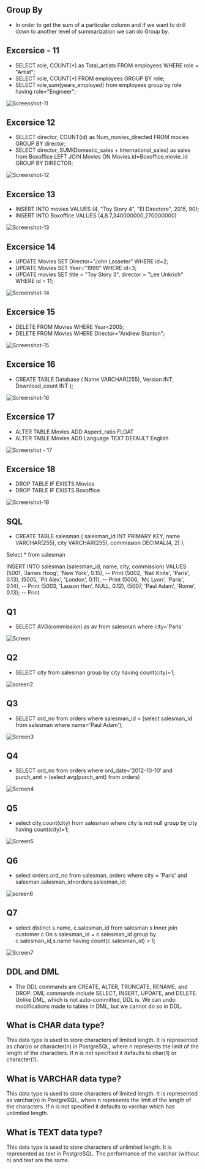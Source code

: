 ## Group By 

- In order to get the sum of a particular column and if we want to drill down to another level of summarization we can do Group by.

## Excersice - 11

- SELECT role, COUNT(*) as Total_artists
FROM employees
WHERE role = "Artist";
- SELECT role, COUNT(*)
FROM employees
GROUP BY role;
- SELECT role,sum(years_employed) from employees group by role having role="Engineer";

![Screenshot-11](image-56.png)

## Excersice 12

- SELECT director, COUNT(id) as Num_movies_directed
FROM movies
GROUP BY director;
- SELECT director, SUM(Domestic_sales + International_sales) as sales from Boxoffice LEFT JOIN Movies ON Movies.id=Boxoffice.movie_id GROUP BY DIRECTOR;

![Screenshot-12](image-57.png)

## Excersice 13 

- INSERT INTO movies VALUES (4, "Toy Story 4", "El Directore", 2015, 90);
- INSERT INTO Boxoffice VALUES (4,8.7,340000000,270000000)

![Screenshot-13](image-58.png)

## Excersice 14

- UPDATE Movies
SET Director="John Lasseter"
WHERE id=2;
- UPDATE Movies
SET Year="1999"
WHERE id=3;
- UPDATE movies
SET title = "Toy Story 3", director = "Lee Unkrich"
WHERE id = 11;

![Screenshot-14](image-59.png)

## Excersice 15

- DELETE FROM Movies
WHERE Year<2005;
- DELETE FROM Movies
WHERE Director="Andrew Stanton";

![Screenshot-15](image-60.png)

## Excersice 16

- CREATE TABLE Database (
    Name VARCHAR(255),
    Version INT,
    Download_count INT
);

![Screenshot-16](image-61.png)

## Excersice 17

- ALTER TABLE Movies
ADD Aspect_ratio FLOAT
- ALTER TABLE Movies
ADD Language TEXT
DEFAULT English

![Screenshot - 17](image-62.png)

## Excersice 18 

- DROP TABLE IF EXISTS Movies
- DROP TABLE IF EXISTS Boxoffice

![Screenshot-18](image-63.png)

## SQL

- CREATE TABLE salesman (
    salesman_id INT PRIMARY KEY,
    name VARCHAR(255),
    city VARCHAR(255),
    commission DECIMAL(4, 2)
);



Select * from salesman


INSERT INTO salesman (salesman_id, name, city, commission) VALUES
(5001, 'James Hoog', 'New York', 0.15), -- Print
(5002, 'Nail Knite', 'Paris', 0.13),
(5005, 'Pit Alex', 'London', 0.11), -- Print
(5006, 'Mc Lyon', 'Paris', 0.14), -- Print
(5003, 'Lauson Hen', NULL, 0.12),
(5007, 'Paul Adam', 'Rome', 0.13); -- Print


## Q1
- SELECT AVG(commission) as av from salesman where city='Paris'


![Screen](image-64.png)
## Q2
- SELECT city from salesman group by city having count(city)=1;

![screen2](image-65.png)
## Q3
- SELECT ord_no from orders
where salesman_id = (select salesman_id from salesman where name='Paul Adam');

![Screen3](image-66.png)

## Q4
- SELECT ord_no from orders where ord_date='2012-10-10' and purch_amt > (select avg(purch_amt) from orders)

![Screen4](image-67.png)

## Q5

- select city,count(city)
from salesman
where city is not null
group by city
having count(city)=1;

![Screen5](image-70.png)

## Q6

- select orders.ord_no from salesman, orders where city = 'Paris' and salesman.salesman_id=orders.salesman_id;

![screen6](image-68.png)

## Q7


- select distinct s.name, c.salesman_id from salesman s Inner join customer c
On s.salesman_id = c.salesman_id
group by c.salesman_id,s.name
having count(c.salesman_id) > 1;

![Screen7](image-69.png)

## DDL and DML

- The DDL commands are CREATE, ALTER, TRUNCATE, RENAME, and DROP. DML commands include SELECT, INSERT, UPDATE, and DELETE. Unlike DML, which is not auto-committed, DDL is. We can undo modifications made to tables in DML, but we cannot do so in DDL.

## What is CHAR data type? 
This data type is used to store characters of limited length. It is represented as char(n) or character(n) in PostgreSQL, where n represents the limit of the length of the characters. If n is not specified it defaults to char(1) or character(1). 

## What is VARCHAR data type? 
This data type is used to store characters of limited length. It is represented as varchar(n) in PostgreSQL, where n represents the limit of the length of the characters. If n is not specified it defaults to varchar which has unlimited length. 

## What is TEXT data type? 
This data type is used to store characters of unlimited length. It is represented as text in PostgreSQL. The performance of the varchar (without n) and text are the same. 